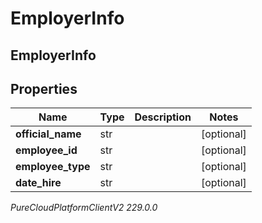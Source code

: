 # EmployerInfo

## EmployerInfo

## Properties

|Name | Type | Description | Notes|
|------------ | ------------- | ------------- | -------------|
| **official_name** | str |  | [optional] |
| **employee_id** | str |  | [optional] |
| **employee_type** | str |  | [optional] |
| **date_hire** | str |  | [optional] |



_PureCloudPlatformClientV2 229.0.0_
